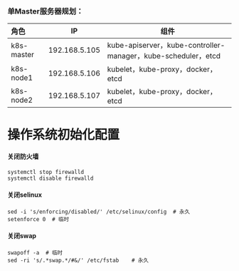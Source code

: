 ### 单Master服务器规划：

| 角色         | IP            | 组件                                                         |
|:---------- | ------------- | ---------------------------------------------------------- |
| k8s-master | 192.168.5.105 | kube-apiserver，kube-controller-manager，kube-scheduler，etcd |
| k8s-node1  | 192.168.5.106 | kubelet，kube-proxy，docker，etcd                             |
| k8s-node2  | 192.168.5.107 | kubelet，kube-proxy，docker，etcd                             |

# 操作系统初始化配置
    
#### 关闭防火墙
    systemctl stop firewalld
    systemctl disable firewalld


#### 关闭selinux
    sed -i 's/enforcing/disabled/' /etc/selinux/config  # 永久
    setenforce 0  # 临时

#### 关闭swap
    swapoff -a  # 临时
    sed -ri 's/.*swap.*/#&/' /etc/fstab    # 永久

#### 



